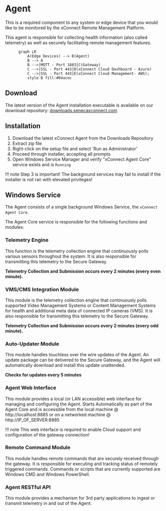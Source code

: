 # Agent

This is a required component to any system or edge device that you would like to be monitored by the xConnect
Remote Management Platform. 

This agent is responsible for collecting health information (also
called telemetry) as well as securely facilitating remote management features.

```mermaid
      graph LR
          A(Edge Devices) --> B(Agent)
          B --> A
          B -->|MQTT - Port 1883|C(Gateway)
          C -->|SSL - Port 443|D(xConnect Cloud Dashboard - Azure)
          C -->|SSL - Port 443|E(xConnect Cloud Management- AWS);
          style B fill:#04acec
```

## Download
The latest version of the Agent installation executable is available on our download repository: [downloads.senecaxconnect.com](http://downloads.senecaxconnect.com)

## Installation
1. Download the latest xConnect Agent from the Downloads Repository
2. Extract zip file
3. Right-click on the setup file and select 'Run as Administrator'
4. Proceed through installer, accepting all prompts
5. Open Windows Service Manager and verify "xConnect Agent Core" service exists and is `Running`

!!! note
    Step 3 is important! The background services may fail to install if the installer is not ran with elevated privileges!
    
## Windows Service
The Agent consists of a single background Windows Service, the `xConnect Agent Core`.

The Agent Core service is responsible for the following functions and modules:

### Telemetry Engine
This function is the telemetry collection engine that continuously polls various sensors
throughout the system. It is also responsible for transmitting this telemetry to the Secure
Gateway. 

**Telemetry Collection and Submission occurs every 2 minutes (every even minute).**

### VMS/CMS Integration Module
This module is the telemetry collection engine that continuously polls 
supported Video Management Systems or Content Management Systems for health and additional meta data of connected IP cameras (VMS).
It is also responsible for transmitting this telemetry to the Secure
Gateway.

**Telemetry Collection and Submission occurs every 2 minutes (every odd minute).**

### Auto-Updater Module
This module handles touchless over the wire updates of the Agent.
An update package can be delivered to the Secure Gateway, and the Agent will
automatically download and install this update unattended. 

**Checks for updates every 5 minutes**

### Agent Web Interface
This module provides a local (or LAN accessible) web interface for managing and
configuring the Agent. Starts Automatically as part of the Agent Core and
is accessible from the local machine @ http://localhost:8885 or on a networked machine
@ http://IP_OF_SERVER:8885

!!! note
    This web interface is required to enable Cloud support and configuration of the gateway
    connection! 

### Remote Command Module
This module handles remote commands that are securely received through the
gateway. It is responsible for executing and tracking status of remotely triggered
commands. Commands or scripts that are currently supported are Windows CMD and
Windows PowerShell. 

### Agent RESTful API
This module provides a mechanism for 3rd party applications to ingest or transmit
telemetry in and out of the Agent. 
